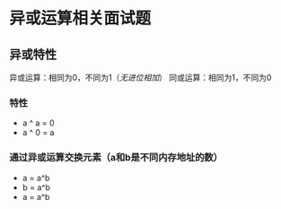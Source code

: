 # 异或运算相关面试题
## 异或特性
异或运算：相同为0，不同为1（*无进位相加*）
同或运算：相同为1，不同为0  
### 特性  
- a ^ a = 0
- a ^ 0 = a
### 通过异或运算交换元素（a和b是不同内存地址的数）
- a = a^b
- b = a^b
- a = a^b